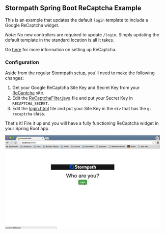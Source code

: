 ## Stormpath Spring Boot ReCaptcha Example

This is an example that updates the default `login` template to include a Google ReCaptcha widget.

*Note*: No new controllers are required to update `/login`. Simply updating the default template in the standard
location is all it takes.

Go [here](https://www.google.com/recaptcha) for more information on setting up ReCaptcha.

### Configuration

Aside from the regular Stormpath setup, you'll need to make the following changes:

1. Get your Google ReCaptcha Site Key and Secret Key from your [ReCaptcha](https://www.google.com/recaptcha) site.
2. Edit the [ReCaptchaFilter.java](https://github.com/stormpath/stormpath-spring-boot-recaptcha-example/blob/master/src/main/java/com/stormpath/spring/boot/examples/filter/ReCaptchaFilter.java#L36) file and put your Secret Key in `RECAPTCHA_SECRET`.
3. Edit the [login.html](https://github.com/stormpath/stormpath-spring-boot-recaptcha-example/blob/master/src/main/resources/templates/stormpath/login.html#L69) file and put your Site Key in the `div` that has the `g-recaptcha` class.

That's it! Fire it up and you will have a fully functioning ReCaptcha widget in your Spring Boot app.

![recaptcha in action](recaptcha.gif)
